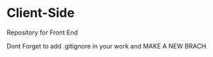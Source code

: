# Client-Side
Repository for Front End

Dont Forget to add .gitignore in your work and MAKE A NEW BRACH
